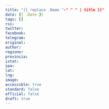 ```yaml
---
title: "{{ replace .Name "-" " " | title }}"
date: {{ .Date }}
tags: []
rss: 
twitter: 
facebook: 
telegram: 
original: 
author: 
regione: 
provincia: 
istat: 
ipa: 
lat: 
lng: 
image: 
accessible: true
standard: false
official: false
draft: true
---
```

